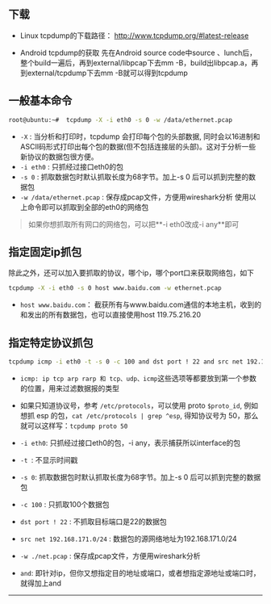## 下载

- Linux tcpdump的下载路径：
  http://www.tcpdump.org/#latest-release

- Android tcpdump的获取
  先在Android source code中source 、lunch后，整个build一遍后，再到external/libpcap下去mm -B，build出libpcap.a，再到external/tcpdump下去mm -B就可以得到tcpdump



## 一般基本命令

```bash
root@ubuntu:~#  tcpdump -X -i eth0 -s 0 -w /data/ethernet.pcap
```

- `-X` : 当分析和打印时，tcpdump 会打印每个包的头部数据, 同时会以16进制和ASCII码形式打印出每个包的数据(但不包括连接层的头部)。这对于分析一些新协议的数据包很方便。
- `-i eth0` : 只抓经过接口eth0的包
- `-s 0` : 抓取数据包时默认抓取长度为68字节。加上-s 0 后可以抓到完整的数据包
- `-w /data/ethernet.pcap` : 保存成pcap文件，方便用wireshark分析
  使用以上命令即可以抓取到全部的eth0的网络包

>  如果你想抓取所有网口的网络包，可以把**-i eth0改成-i any**即可



## 指定固定ip抓包

除此之外，还可以加入要抓取的协议，哪个ip，哪个port口来获取网络包，如下

```bash
tcpdump -X -i eth0 -s 0 host www.baidu.com -w ethernet.pcap
```

- `host www.baidu.com`： 截获所有与www.baidu.com通信的本地主机，收到的和发出的所有数据包，也可以直接使用host 119.75.216.20



## 指定特定协议抓包

```bash
tcpdump icmp -i eth0 -t -s 0 -c 100 and dst port ! 22 and src net 192.168.171.0/24 -w ./net.pcap
```


- `icmp: ip tcp arp rarp 和 tcp、udp、icmp`这些选项等都要放到第一个参数的位置，用来过滤数据报的类型

- 如果只知道协议号，参考 `/etc/protocols`，可以使用 proto `$proto_id`, 例如想抓 esp 的包，`cat /etc/protocols | grep ^esp`, 得知协议号为 50，那么就可以这样写：`tcpdump proto 50`

- `-i eth0`: 只抓经过接口eth0的包，-i any，表示捕获所以interface的包

- `-t `: 不显示时间戳

- `-s 0`: 抓取数据包时默认抓取长度为68字节。加上-s 0 后可以抓到完整的数据包

- `-c 100` : 只抓取100个数据包

- `dst port ! 22` : 不抓取目标端口是22的数据包

- `src net 192.168.171.0/24` : 数据包的源网络地址为192.168.171.0/24

- `-w ./net.pcap` : 保存成pcap文件，方便用wireshark分析

- `and`: 即针对ip，但你又想指定目的地址或端口，或者想指定源地址或端口时，就得加上and

---
[1]: <http://blog.jobbole.com/94855/>
[2]: http://blog.csdn.net/qq_24421591/article/details/50936469